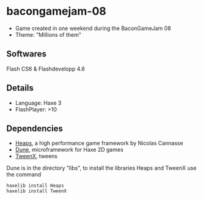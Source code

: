 bacongamejam-08
===

* Game created in one weekend during the BaconGameJam 08
* Theme: "Millions of them"


Softwares
---

Flash CS6 & Flashdevelopp 4.6


Details
---

* Language: Haxe 3
* FlashPlayer: >10


Dependencies
---

* [Heaps](https://github.com/ncannasse/heaps), a high performance game framework by Nicolas Cannasse
* [Dune](https://github.com/Namide/dune), microframework for Haxe 2D games
* [TweenX](http://tweenx.spheresofa.net/en.html), tweens

Dune is in the directory "libs",
to install the libraries Heaps and TweenX use the command
```
haxelib install Heaps
haxelib install TweenX
```
	

